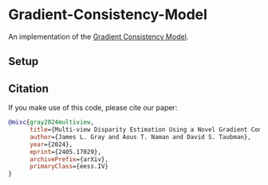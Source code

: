 # Gradient-Consistency-Model
An implementation of the [Gradient Consistency Model](https://arxiv.org/abs/2405.17029).

## Setup

## Citation
If you make use of this code, please cite our paper:
```bibtex
@misc{gray2024multiview,
      title={Multi-view Disparity Estimation Using a Novel Gradient Consistency Model}, 
      author={James L. Gray and Aous T. Naman and David S. Taubman},
      year={2024},
      eprint={2405.17029},
      archivePrefix={arXiv},
      primaryClass={eess.IV}
}
```

